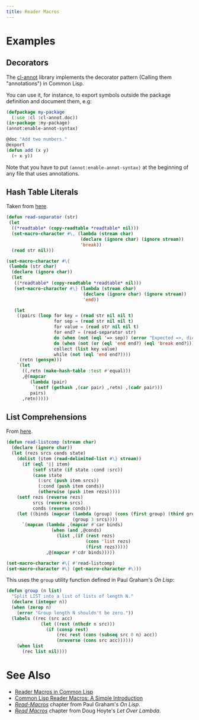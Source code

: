 ```yaml
---
title: Reader Macros
---
```


# Examples

## Decorators

The [cl-annot](https://github.com/arielnetworks/cl-annot) library implements the
decorator pattern (Calling them "annotations") in Common Lisp.

You can use it, for instance, to export symbols outside the package definition
and document them, e.g:

```lisp
(defpackage my-package
  (:use :cl :cl-annot.doc))
(in-package :my-package)
(annot:enable-annot-syntax)

@doc "Add two numbers."
@export
(defun add (x y)
  (+ x y))
```

Note that you have to put `(annot:enable-annot-syntax)` at the beginning of any
file that uses annotations.

## Hash Table Literals

Taken from [here](http://frank.kank.net/essays/hash.html).

```lisp
(defun read-separator (str)
 (let
  ((*readtable* (copy-readtable *readtable* nil)))
  (set-macro-character #\, (lambda (stream char)
                            (declare (ignore char) (ignore stream))
                            'break))
  (read str nil)))

(set-macro-character #\{
 (lambda (str char)
  (declare (ignore char))
  (let
   ((*readtable* (copy-readtable *readtable* nil)))
   (set-macro-character #\} (lambda (stream char)
                             (declare (ignore char) (ignore stream))
                             'end))

   (let
    ((pairs (loop for key = (read str nil nil t)
                  for sep = (read str nil nil t)
                  for value = (read str nil nil t)
                  for end? = (read-separator str)
                  do (when (not (eql '=> sep)) (error "Expected =>, did not get"))
                  do (when (not (or (eql 'end end?) (eql 'break end?))) (error "Expected , or }"))
                  collect (list key value)
                  while (not (eql 'end end?))))
     (retn (gensym)))
    `(let
      ((,retn (make-hash-table :test #'equal)))
      ,@(mapcar
         (lambda (pair)
          `(setf (gethash ,(car pair) ,retn) ,(cadr pair)))
         pairs)
      ,retn)))))
```

## List Comprehensions

From [here](http://lisp-univ-etc.blogspot.com/2013/01/real-list-comprehensions-in-lisp.html).

```lisp
(defun read-listcomp (stream char)
  (declare (ignore char))
  (let (rezs srcs conds state)
    (dolist (item (read-delimited-list #\} stream))
      (if (eql '|| item)
          (setf state (if state :cond :src))
          (case state
            (:src (push item srcs))
            (:cond (push item conds))
            (otherwise (push item rezs)))))
    (setf rezs (reverse rezs)
          srcs (reverse srcs)
          conds (reverse conds))
    (let ((binds (mapcar (lambda (group) (cons (first group) (third group)))
                         (group 3 srcs))))
      `(mapcan (lambda ,(mapcar #'car binds)
                 (when (and ,@conds)
                   (list ,(if (rest rezs)
                              (cons 'list rezs)
                              (first rezs)))))
               ,@(mapcar #'cdr binds)))))

(set-macro-character #\{ #'read-listcomp)
(set-macro-character #\} (get-macro-character #\)))
```

This uses the `group` utility function defined in Paul Graham's *On Lisp*:

```lisp
(defun group (n list)
  "Split LIST into a list of lists of length N."
  (declare (integer n))
  (when (zerop n)
    (error "Group length N shouldn't be zero."))
  (labels ((rec (src acc)
             (let ((rest (nthcdr n src)))
               (if (consp rest)
                   (rec rest (cons (subseq src 0 n) acc))
                   (nreverse (cons src acc))))))
    (when list
      (rec list nil))))
```

# See Also

- [Reader Macros in Common Lisp](https://gist.github.com/chaitanyagupta/9324402)
- [Common Lisp Reader Macros: A Simple Introduction](http://dorophone.blogspot.com/2008/03/common-lisp-reader-macros-simple.html)
- [*Read-Macros*](http://dunsmor.com/lisp/onlisp/onlisp_21.html) chapter from
  Paul Graham's *On Lisp*.
- [*Read Macros*](http://letoverlambda.com/index.cl/guest/chap4.html) chapter
  from Doug Hoyte's *Let Over Lambda*.
